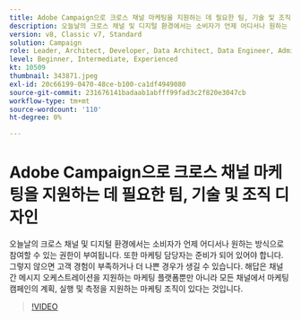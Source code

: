 ```yaml
---
title: Adobe Campaign으로 크로스 채널 마케팅을 지원하는 데 필요한 팀, 기술 및 조직 디자인
description: 오늘날의 크로스 채널 및 디지털 환경에서는 소비자가 언제 어디서나 원하는 방식으로 참여할 수 있는 권한이 부여됩니다.
version: v8, Classic v7, Standard
solution: Campaign
role: Leader, Architect, Developer, Data Architect, Data Engineer, Admin, User
level: Beginner, Intermediate, Experienced
kt: 10509
thumbnail: 343871.jpeg
exl-id: 20c66199-0470-48ce-b100-ca1df4949080
source-git-commit: 231676141badaab1abfff99fad3c2f820e3047cb
workflow-type: tm+mt
source-wordcount: '110'
ht-degree: 0%

---
```


# Adobe Campaign으로 크로스 채널 마케팅을 지원하는 데 필요한 팀, 기술 및 조직 디자인

오늘날의 크로스 채널 및 디지털 환경에서는 소비자가 언제 어디서나 원하는 방식으로 참여할 수 있는 권한이 부여됩니다. 또한 마케팅 담당자는 준비가 되어 있어야 합니다. 그렇지 않으면 고객 경험이 부족하거나 더 나쁜 경우가 생길 수 있습니다. 해답은 채널 간 메시지 오케스트레이션을 지원하는 마케팅 플랫폼뿐만 아니라 모든 채널에서 마케팅 캠페인의 계획, 실행 및 측정을 지원하는 마케팅 조직이 있다는 것입니다.

>[!VIDEO](https://video.tv.adobe.com/v/343871/?quality=12&learn=on)
